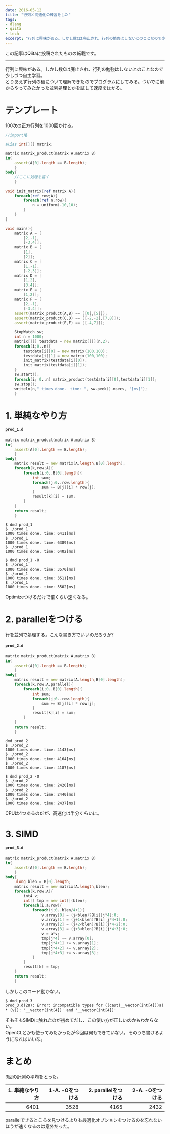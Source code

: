 ```yaml
---
date: 2016-05-12
title: "行列と高速化の練習をした"
tags:
- dlang
- qiita
- tech
excerpt: "行列に興味がある。しかし数Cは廃止され、行列の勉強はしないとのことなので少しづつ自主学習。"
---
```

この記事はQiitaに投稿されたものの転載です。

---
行列に興味がある。しかし数Cは廃止され、行列の勉強はしないとのことなので少しづつ自主学習。  
とりあえず行列の積について理解できたのでプログラムにしてみる。ついでに前からやってみたかった並列処理とかを試して速度をはかる。  

# テンプレート

100次の正方行列を1000回かける。

```d
//import略

alias int[][] matrix;

matrix matrix_product(matrix A,matrix B)
in{
	assert(A[0].length == B.length);
	}
body{
	//ここに処理を書く
	}

void init_matrix(ref matrix A){
	foreach(ref row;A){
		foreach(ref n;row){
			n = uniform(-10,10);
		}
	}
}

void main(){
	matrix A = [
		[2,-1],
		[-3,4]];
	matrix B = [
		[1],
		[2]];
	matrix C = [
		[1,-1],
		[-2,3]];
	matrix D = [
		[1,2],
		[3,4]];
	matrix E = [
		[1,2]];
	matrix F = [
		[2,-1],
		[-3,4]];
	assert(matrix_product(A,B) == [[0],[5]]);
	assert(matrix_product(C,D) == [[-2,-2],[7,8]]);
	assert(matrix_product(E,F) == [[-4,7]]);

	StopWatch sw;
	int n = 1000;
	matrix[][] testdata = new matrix[][](n,2);
	foreach(i;0..n){
		testdata[i][0] = new matrix(100,100);
		testdata[i][1] = new matrix(100,100);
		init_matrix(testdata[i][0]);
		init_matrix(testdata[i][1]);
	}
	sw.start();
	foreach(i; 0..n) matrix_product(testdata[i][0],testdata[i][1]);
	sw.stop();
	writeln(n," times done.　time: ", sw.peek().msecs, "[ms]");
	}
```

# 1. 単純なやり方

#### `prod_1.d`

```d
matrix matrix_product(matrix A,matrix B)
in{
	assert(A[0].length == B.length);
	}
body{
	matrix result = new matrix(A.length,B[0].length);
	foreach(k,row;A){
		foreach(i;0..B[0].length){
			int sum;
			foreach(j;0..row.length){
				sum += B[j][i] * row[j];
			}
			result[k][i] = sum;
		}
	}
	return result;
	}
```

```console
$ dmd prod_1
$ ./prod_1
1000 times done. time: 6411[ms]
$ ./prod_1
1000 times done. time: 6389[ms]
$ ./prod_1
1000 times done. time: 6402[ms]
```

```console
$ dmd prod_1 -O
$ ./prod_1
1000 times done. time: 3570[ms]
$ ./prod_1
1000 times done. time: 3511[ms]
$ ./prod_1
1000 times done. time: 3502[ms]
```

Optimizeつけるだけで倍くらい速くなる。

# 2. parallelをつける

行を並列で処理する。こんな書き方でいいのだろうか?

#### `prod_2.d`

```d
matrix matrix_product(matrix A,matrix B)
in{
	assert(A[0].length == B.length);
	}
body{
	matrix result = new matrix(A.length,B[0].length);
	foreach(k,row;A.parallel){
		foreach(i;0..B[0].length){
			int sum;
			foreach(j;0..row.length){
				sum += B[j][i] * row[j];
			}
			result[k][i] = sum;
		}
	}
	return result;
	}
```

```console
dmd prod_2
$ ./prod_2
1000 times done. time: 4143[ms]
$ ./prod_2
1000 times done. time: 4164[ms]
$ ./prod_2
1000 times done. time: 4187[ms]
```

```console
$ dmd prod_2 -O
$ ./prod_2
1000 times done. time: 2420[ms]
$ ./prod_2
1000 times done. time: 2440[ms]
$ ./prod_2
1000 times done. time: 2437[ms]
```

CPUは4つあるのだが、高速化は半分くらいに。

# 3. SIMD

#### `prod_3.d`

```d
matrix matrix_product(matrix A,matrix B)
in{
	assert(A[0].length == B.length);
	}
body{
	ulong blen = B[0].length;
	matrix result = new matrix(A.length,blen);
	foreach(k,row;A){
		int4 v;
		int[] tmp = new int[](blen);
		foreach(i,a;row){
			foreach(j;0..blen/4+1){
				v.array[0] = (j<blen)?B[i][j*4]:0;
				v.array[1] = (j+1<blen)?B[i][j*4+1]:0;
				v.array[2] = (j+2<blen)?B[i][j*4+2]:0;
				v.array[3] = (j+3<blen)?B[i][j*4+3]:0;
				v = a*v;
				tmp[j*4] += v.array[0];
				tmp[j*4+1] += v.array[1];
				tmp[j*4+2] += v.array[2];
				tmp[j*4+3] += v.array[3];
			}
		}
		result[k] = tmp;
	}
	return result;
	}
```

しかしこのコード動かない。

```console
$ dmd prod_3
prod_3.d(28): Error: incompatible types for ((cast(__vector(int[4]))a) * (v)): '__vector(int[4])' and '__vector(int[4])'
```

そもそもSIMDに触れたのが初めてだし、この使い方が正しいのかもわからない。  
OpenCLとかも使ってみたかったが今回は何もできていない。そのうち書けるようになればいいな。

# まとめ

3回の計測の平均をとった。

| 1. 単純なやり方 | 1-A. -Oをつける | 2. parallelをつける | 2-A. -Oをつける
|--:|--:|--:|--:|
| 6401 | 3528 | 4165 | 2432 |

parallelできるところを見つけるよりも最適化オプションをつけるのを忘れないほうが速くなるのは意外だった。
